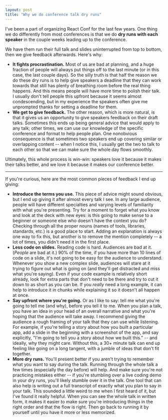 ```yaml
---
layout: post
title: "Why we do conference talk dry runs"
---
```


I've been a part of organizing React Conf for the last few years. One thing we do differently from most conferences is that we do **dry runs with each speaker** in the couple weeks leading up to the conference.

<!-- more -->

We have them run their full talk and slides uninterrupted from top to bottom, then we give feedback afterwards. Here's why:

* **It fights procrastination.** Most of us are bad at planning, and a huge fraction of people will always put things off to the last minute (or in this case, the last couple days). So the silly truth is that half the reason we do these dry runs is to help give speakers a deadline that they can work towards that still has plenty of breathing room before the real thing happens. And this means people will have more time to polish their talk. I usually don't tell people this upfront because it seems almost condescending, but in my experience the speakers often give me unprompted thanks for setting a deadline for them.
* **We get to give feedback.** The other reason, which is more natural, is that it gives us an opportunity to give speakers feedback on their draft talks. Sometimes this ends up being general advice that would apply to any talk; other times, we can use our knowledge of the specific conference and format to help people plan. One nonobvious consequence is that sometimes two speakers end up covering similar or overlapping content -- when I notice this, I usually get the two to talk to each other so that we can make sure the whole day flows smoothly.

Ultimately, this whole process is win-win: speakers love it because it makes their talks better, and we love it because it makes our conference better.

---

If you're curious, here are the most common pieces of feedback I end up giving:

* **Introduce the terms you use.** This piece of advice might sound obvious, but I end up giving it after almost every talk I see. In any large audience, people will have different specialties and varying levels of familiarity with what you're presenting. Try for a moment to forget what you know and look at the deck with new eyes: is this going to make sense to a beginner or someone else who doesn't have the context you do? Checking through all the proper nouns (names of tools, libraries, standards, etc.) is a good place to start. Adding an explanation is always one way to fix this, but another is to remove the mention completely -- a lot of times, you didn't need it in the first place.
* **Less code on slides.** Reading code is hard. Audiences are bad at it. (_People_ are bad at it.) 90% of the time, if you have more than 10 lines of code on a slide, it's not going to be easy for the audience to understand. Whenever you show a new complex slide, audiences will stare at it trying to figure out what is going on (and they'll get distracted and miss what you're saying). Even if your code example is relatively short already, look for extra parts that don't need to be there and try to cut it down to as short as you can be. If you _really_ need a long example, it can help to introduce it in chunks while explaining it so it doesn't all happen at once.
* **Say upfront where you're going.** Or as I like to say: tell me what you're going to tell me (and why), before you tell it to me. When you plan a talk, you have an idea in your head of an overall narrative and what you're hoping that the audience will take away. I recommend giving the audience a rough framing of your talk that they can use while listening. For example, if you're telling a story about how you built a particular app, add a slide in the beginning with a screenshot of the app, and say explicitly, "I'm going to tell you a story about how we built this." -- and ideally, why they might care. Without this, a 30+ minute talk can end up feeling like going on a long tangent, with a jumble of ideas that don't fit together.
* **More dry runs.** You'll present better if you aren't trying to remember what you want to say during the talk. Running through the whole talk a few times (especially the day before) will help. And make sure you're not practicing mistakes either -- if you're stumbling over a live coding demo in your dry runs, you'll likely stumble over it in the talk. One tool that can also help is writing out a full transcript of exactly what you plan to say in your talk. This sounded a little weird to me when I first heard of it, but I've found it really helpful. When you can see the whole talk in written form, it makes it easier to make sure you're introducing things in the right order and that the flow is right. Then go back to running it by yourself until you have it more or less memorized.
